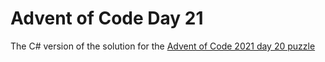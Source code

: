 # Advent of Code Day 21  

The C# version of the solution for the [Advent of Code 2021 day 20 puzzle](https://adventofcode.com/2021/day/20)  
